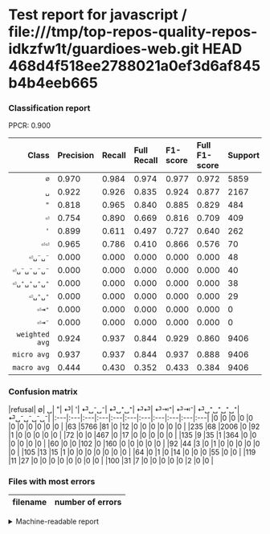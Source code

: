 # Test report for javascript / file:///tmp/top-repos-quality-repos-idkzfw1t/guardioes-web.git HEAD 468d4f518ee2788021a0ef3d6af845b4b4eeb665

### Classification report

PPCR: 0.900

| Class | Precision | Recall | Full Recall | F1-score | Full F1-score | Support | Full Support | PPCR |
|------:|:----------|:-------|:------------|:---------|:---------|:--------|:-------------|:-----|
| `∅` | 0.970| 0.984| 0.974| 0.977| 0.972| 5859| 5922| 0.989 |
| `␣` | 0.922| 0.926| 0.835| 0.924| 0.877| 2167| 2402| 0.902 |
| `"` | 0.818| 0.965| 0.840| 0.885| 0.829| 484| 556| 0.871 |
| `⏎` | 0.754| 0.890| 0.669| 0.816| 0.709| 409| 544| 0.752 |
| `'` | 0.899| 0.611| 0.497| 0.727| 0.640| 262| 322| 0.814 |
| `⏎⏎` | 0.965| 0.786| 0.410| 0.866| 0.576| 70| 134| 0.522 |
| `⏎␣⁻␣⁻` | 0.000| 0.000| 0.000| 0.000| 0.000| 48| 140| 0.343 |
| `⏎␣⁻␣⁻␣⁻␣⁻` | 0.000| 0.000| 0.000| 0.000| 0.000| 40| 140| 0.286 |
| `⏎␣⁺␣⁺␣⁺␣⁺` | 0.000| 0.000| 0.000| 0.000| 0.000| 38| 157| 0.242 |
| `⏎␣⁺␣⁺` | 0.000| 0.000| 0.000| 0.000| 0.000| 29| 134| 0.216 |
| `⏎⇥⁺` | 0.000| 0.000| 0.000| 0.000| 0.000| 0| 0| 0.000 |
| `⏎⇥⁻` | 0.000| 0.000| 0.000| 0.000| 0.000| 0| 0| 0.000 |
| `weighted avg` | 0.924| 0.937| 0.844| 0.929| 0.860| 9406| 10451| 0.900 |
| `micro avg` | 0.937| 0.937| 0.844| 0.937| 0.888| 9406| 10451| 0.900 |
| `macro avg` | 0.444| 0.430| 0.352| 0.433| 0.384| 9406| 10451| 0.900 |

### Confusion matrix

|refusal|  ∅| ␣| "| ⏎| '| ⏎␣⁻␣⁻| ⏎␣⁺␣⁺| ⏎⏎| ⏎⇥⁺| ⏎⇥⁻| ⏎␣⁺␣⁺␣⁺␣⁺| ⏎␣⁻␣⁻␣⁻␣⁻| 
|:---|:---|:---|:---|:---|:---|:---|:---|:---|:---|:---|
|0 |0 |0 |0 |0 |0 |0 |0 |0 |0 |0 |
|63 |5766 |81 |0 |12 |0 |0 |0 |0 |0 |0 |
|235 |68 |2006 |0 |92 |1 |0 |0 |0 |0 |0 |
|72 |0 |0 |467 |0 |17 |0 |0 |0 |0 |0 |
|135 |9 |35 |1 |364 |0 |0 |0 |0 |0 |0 |
|60 |0 |0 |102 |0 |160 |0 |0 |0 |0 |0 |
|92 |44 |3 |0 |1 |0 |0 |0 |0 |0 |0 |
|105 |13 |15 |1 |0 |0 |0 |0 |0 |0 |0 |
|64 |0 |1 |0 |14 |0 |0 |0 |55 |0 |0 |
|119 |11 |27 |0 |0 |0 |0 |0 |0 |0 |0 |
|100 |31 |7 |0 |0 |0 |0 |0 |2 |0 |0 |

### Files with most errors

| filename | number of errors|
|:----:|:-----|

<details>
    <summary>Machine-readable report</summary>
```json
{
  "cl_report": {"\"": {"f1-score": 0.8853080568720378, "precision": 0.8178633975481612, "recall": 0.9648760330578512, "support": 484}, "\u0027": {"f1-score": 0.7272727272727272, "precision": 0.898876404494382, "recall": 0.6106870229007634, "support": 262}, "macro avg": {"f1-score": 0.4330057911083405, "precision": 0.44399620542029633, "recall": 0.4300903011507177, "support": 9406}, "micro avg": {"f1-score": 0.9374867106102488, "precision": 0.9374867106102488, "recall": 0.9374867106102488, "support": 9406}, "weighted avg": {"f1-score": 0.9293235331106215, "precision": 0.9240067283433849, "recall": 0.9374867106102488, "support": 9406}, "\u2205": {"f1-score": 0.9772053215829167, "precision": 0.9703803433187479, "recall": 0.9841269841269841, "support": 5859}, "\u23ce": {"f1-score": 0.8161434977578476, "precision": 0.7536231884057971, "recall": 0.8899755501222494, "support": 409}, "\u23ce\u21e5\u207a": {"f1-score": 0.0, "precision": 0.0, "recall": 0.0, "support": 0}, "\u23ce\u21e5\u207b": {"f1-score": 0.0, "precision": 0.0, "recall": 0.0, "support": 0}, "\u23ce\u23ce": {"f1-score": 0.8661417322834646, "precision": 0.9649122807017544, "recall": 0.7857142857142857, "support": 70}, "\u23ce\u2423\u207a\u2423\u207a": {"f1-score": 0.0, "precision": 0.0, "recall": 0.0, "support": 29}, "\u23ce\u2423\u207a\u2423\u207a\u2423\u207a\u2423\u207a": {"f1-score": 0.0, "precision": 0.0, "recall": 0.0, "support": 38}, "\u23ce\u2423\u207b\u2423\u207b": {"f1-score": 0.0, "precision": 0.0, "recall": 0.0, "support": 48}, "\u23ce\u2423\u207b\u2423\u207b\u2423\u207b\u2423\u207b": {"f1-score": 0.0, "precision": 0.0, "recall": 0.0, "support": 40}, "\u2423": {"f1-score": 0.9239981575310917, "precision": 0.9222988505747126, "recall": 0.925703737886479, "support": 2167}},
  "cl_report_full": {"\"": {"f1-score": 0.8287488908606921, "precision": 0.8178633975481612, "recall": 0.8399280575539568, "support": 556}, "\u0027": {"f1-score": 0.64, "precision": 0.898876404494382, "recall": 0.4968944099378882, "support": 322}, "macro avg": {"f1-score": 0.3835082300549139, "precision": 0.44399620542029633, "recall": 0.35209856744853374, "support": 10451}, "micro avg": {"f1-score": 0.8881502744624061, "precision": 0.9374867106102488, "recall": 0.8437470098555162, "support": 10451}, "weighted avg": {"f1-score": 0.8603412529493641, "precision": 0.8846420192904833, "recall": 0.8437470098555162, "support": 10451}, "\u2205": {"f1-score": 0.9720161834120027, "precision": 0.9703803433187479, "recall": 0.9736575481256332, "support": 5922}, "\u23ce": {"f1-score": 0.7088607594936709, "precision": 0.7536231884057971, "recall": 0.6691176470588235, "support": 544}, "\u23ce\u21e5\u207a": {"f1-score": 0.0, "precision": 0.0, "recall": 0.0, "support": 0}, "\u23ce\u21e5\u207b": {"f1-score": 0.0, "precision": 0.0, "recall": 0.0, "support": 0}, "\u23ce\u23ce": {"f1-score": 0.5759162303664921, "precision": 0.9649122807017544, "recall": 0.41044776119402987, "support": 134}, "\u23ce\u2423\u207a\u2423\u207a": {"f1-score": 0.0, "precision": 0.0, "recall": 0.0, "support": 134}, "\u23ce\u2423\u207a\u2423\u207a\u2423\u207a\u2423\u207a": {"f1-score": 0.0, "precision": 0.0, "recall": 0.0, "support": 157}, "\u23ce\u2423\u207b\u2423\u207b": {"f1-score": 0.0, "precision": 0.0, "recall": 0.0, "support": 140}, "\u23ce\u2423\u207b\u2423\u207b\u2423\u207b\u2423\u207b": {"f1-score": 0.0, "precision": 0.0, "recall": 0.0, "support": 140}, "\u2423": {"f1-score": 0.8765566965261088, "precision": 0.9222988505747126, "recall": 0.8351373855120733, "support": 2402}},
  "ppcr": 0.9000095684623481
}
```
</details>
